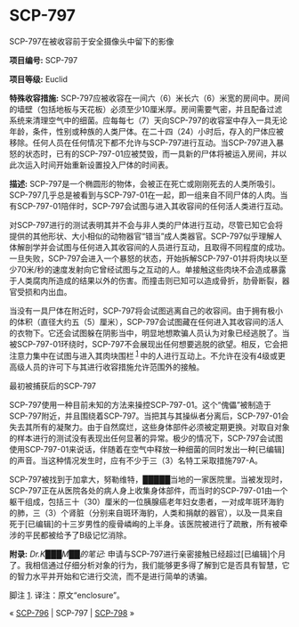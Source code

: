 # SCP-797
                        




SCP-797在被收容前于安全摄像头中留下的影像



**项目编号:**  SCP-797

**项目等级:**  Euclid

**特殊收容措施:**  SCP-797应被收容在一间六（6）米长六（6）米宽的房间中。房间的墙壁（包括地板与天花板）必须至少10厘米厚。房间需要气密，并且配备过滤系统来清理空气中的细菌。应每每七（7）天向SCP-797的收容室中存入一具无论年龄，条件，性别或种族的人类尸体。在二十四（24）小时后，存入的尸体应被移除。任何人员在任何情况下都不允许与SCP-797进行互动。当SCP-797进入暴怒的状态时，已有的SCP-797-01应被焚毁，而一具新的尸体将被运入房间，并以此次运入时间开始重新设置投入尸体的时间表。

**描述:**  SCP-797是一个椭圆形的物体，会被正在死亡或刚刚死去的人类所吸引。SCP-797几乎总是被看到与SCP-797-01在一起，即一组来自不同尸体的人肉。当有SCP-797-01陪伴时，SCP-797会试图与进入其收容间的任何活人类进行互动。

对SCP-797进行的测试表明其并不会与非人类的尸体进行互动，尽管已知它会将提供的其他形状、大小相似的动物器官“错当”成人类器官。SCP-797似乎理解人体解剖学并会试图与任何进入其收容间的人员进行互动，且取得不同程度的成功。一旦失败，SCP-797会进入一个暴怒的状态，开始拆解SCP-797-01并将肉块以至少70米/秒的速度发射向它曾经试图与之互动的人。单接触这些肉块不会造成暴露于人类腐肉所造成的结果以外的伤害。而撞击则已知可以造成骨折，肋骨断裂，器官受损和内出血。

当没有一具尸体在附近时，SCP-797将会试图逃离自己的收容间。由于拥有极小的体积（直径大约五（5）厘米），SCP-797会试图藏在任何进入其收容间的活人的衣物下。它还会试图躲在阴影当中，明显地想欺骗人员认为对象已经逃脱了。当被SCP-797-01环绕时，SCP-797不会展现出任何想要逃脱的欲望。相反，它会把注意力集中在试图与进入其肉块围栏<sup class='footnoteref'>
 <a shape='rect' class='footnoteref' id='footnoteref-1' href='javascript:;' onclick='WIKIDOT.page.utils.scrollToReference(&apos;footnote-1&apos;)'>1</a>
</sup>中的人进行互动上。不允许在没有4级或更高级人员的许可下与其进行收容措施允许范围外的接触。



最初被捕获后的SCP-797



SCP-797使用一种目前未知的方法来操控SCP-797-01。这个“傀儡”被制造于SCP-797附近，并且围绕着SCP-797。当把其与其操纵者分离后，SCP-797-01会失去其所有的凝聚力。由于自然腐烂，这些身体部件必须被定期更换。对取自对象的样本进行的测试没有表现出任何显著的异常。极少的情况下，SCP-797会试图使用SCP-797-01来说话，伴随着在空气中释放一种细菌的同时发出一种[已编辑]的声音。当这种情况发生时，应有不少于三（3）名特工采取措施797-A。

SCP-797被找到于加拿大，努勒维特，█████当地的一家医院里。当被发现时，SCP-797正在从医院各处的病人身上收集身体部件，而当时的SCP-797-01由一个躯干组成，包括三十（30）厘米的一位胰腺癌老年妇女患者，一对成年斑环海豹的肺，三（3）个肾脏（分别来自斑环海豹，人类和捐献的器官），以及一具来自死于[已编辑]的十三岁男性的瘦骨嶙峋的上半身。该医院被进行了疏散，所有被牵涉的平民都被给予了B级记忆消除。

**附录:**  *Dr.K███M██的笔记:*  申请与SCP-797进行亲密接触已经超过[已编辑]个月了。我相信通过仔细分析对象的行为，我们能够更多得了解到它是否具有智慧，它的智力水平并开始和它进行交流，而不是进行简单的诱骗。


脚注
<a shape='rect' href='javascript:;' onclick='WIKIDOT.page.utils.scrollToReference(&apos;footnoteref-1&apos;)'>1</a>. 译注：原文“enclosure”。



« [SCP-796](/scp-796) | SCP-797 | [SCP-798](/scp-798) »





                    